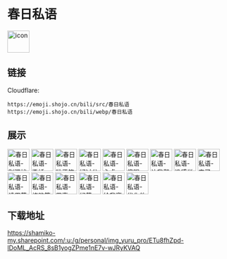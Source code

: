 # 春日私语
<img src="https://emoji.shojo.cn/bili/src/春日私语/icon.png" width="50" height="50" alt="icon">

## 链接
Cloudflare:
```
https://emoji.shojo.cn/bili/src/春日私语
https://emoji.shojo.cn/bili/webp/春日私语
```
## 展示
<img src="https://emoji.shojo.cn/bili/src/春日私语/春日私语-别骚扰我.png" width="50" height="50" alt="春日私语-别骚扰我">
<img src="https://emoji.shojo.cn/bili/src/春日私语/春日私语-撒娇.png" width="50" height="50" alt="春日私语-撒娇">
<img src="https://emoji.shojo.cn/bili/src/春日私语/春日私语-呲牙笑.png" width="50" height="50" alt="春日私语-呲牙笑">
<img src="https://emoji.shojo.cn/bili/src/春日私语/春日私语-好过分.png" width="50" height="50" alt="春日私语-好过分">
<img src="https://emoji.shojo.cn/bili/src/春日私语/春日私语-心虚.png" width="50" height="50" alt="春日私语-心虚">
<img src="https://emoji.shojo.cn/bili/src/春日私语/春日私语-傻眼.png" width="50" height="50" alt="春日私语-傻眼">
<img src="https://emoji.shojo.cn/bili/src/春日私语/春日私语-让我帮你.png" width="50" height="50" alt="春日私语-让我帮你">
<img src="https://emoji.shojo.cn/bili/src/春日私语/春日私语-没感觉.png" width="50" height="50" alt="春日私语-没感觉">
<img src="https://emoji.shojo.cn/bili/src/春日私语/春日私语-来了.png" width="50" height="50" alt="春日私语-来了">
<img src="https://emoji.shojo.cn/bili/src/春日私语/春日私语-请用茶.png" width="50" height="50" alt="春日私语-请用茶">
<img src="https://emoji.shojo.cn/bili/src/春日私语/春日私语-烧脑筋呢.png" width="50" height="50" alt="春日私语-烧脑筋呢">
<img src="https://emoji.shojo.cn/bili/src/春日私语/春日私语-思索.png" width="50" height="50" alt="春日私语-思索">
<img src="https://emoji.shojo.cn/bili/src/春日私语/春日私语-绿茶.png" width="50" height="50" alt="春日私语-绿茶">
<img src="https://emoji.shojo.cn/bili/src/春日私语/春日私语-给我离开.png" width="50" height="50" alt="春日私语-给我离开">
<img src="https://emoji.shojo.cn/bili/src/春日私语/春日私语-优化他.png" width="50" height="50" alt="春日私语-优化他">

## 下载地址

https://shamiko-my.sharepoint.com/:u:/g/personal/img_yuru_pro/ETu8fhZpd-lDoML_AcRS_8sB1yogZPme1nE7v-wJRyKVAQ